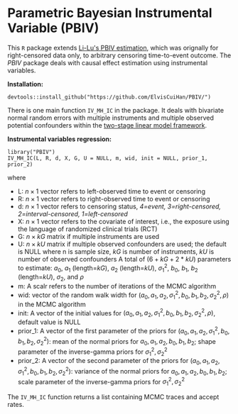 # Parametric Bayesian Instrumental Variable (PBIV)

This `R` package extends [Li-Lu's PBIV estimation](https://onlinelibrary.wiley.com/doi/abs/10.1002/sim.6369), which was orignally for right-censored data only, to arbitrary censoring time-to-event outcome. The *PBIV* package deals with causal effect estimation using instrumental variables.

**Installation:**

    devtools::install_github("https://github.com/ElvisCuiHan/PBIV/")

There is one main function `IV_MH_IC` in the package. It deals with bivariate normal random errors with multiple instruments and multiple observed potential confounders within the [two-stage linear model framework](https://www.tandfonline.com/doi/pdf/10.1080/01621459.1995.10476535?casa_token=eOGWmrHSCSQAAAAA:azlG4TqGnptppixI5srRZ7R47z_pv5bbAsDU-I8_oRFzrEC_slXF9MJ7e-YlpFRYX5UoyoW_DSuk).

**Instrumental variables regression:**

    library("PBIV")
    IV_MH_IC(L, R, d, X, G, U = NULL, m, wid, init = NULL, prior_1, prior_2)

where
- L: $n\times1$ vector refers to left-observed time to event or censoring
- R: $n\times1$ vector refers to right-observed time to event or censoring
- d: $n\times1$ vector refers to censoring status, *4=event, 3=right-censored, 2=interval-censored, 1=left-censored*
- X: $n\times1$ vector refers to the covariate of interest, i.e., the exposure using the language of randomized clinical trials (RCT)
- G: $n\times kG$ matrix if multiple instruments are used
- U: $n \times kU$ matrix if multiple observed confounders are used; the default is NULL where n is sample size, $kG$ is number of instruments, $kU$ is number of observed confounders A total of $(6+kG+2*kU)$ parameters to estimate: $a_0$, $a_1$ (length=$kG$), $a_2$ (length=$kU$), $\sigma_1^2$, $b_0$, $b_1$, $b_2$ (length=$kU$), $\sigma_2$, and $\rho$
- m: A scalr refers to the number of iterations of the MCMC algorithm
- wid: vector of the random walk width for $(a_0,a_1,a_2,\sigma_1^2,b_0,b_1,b_2,\sigma_2^2,\rho)$ in the MCMC algorithm
- init:	A vector of the initial values for $(a_0,a_1,a_2,\sigma_1^2,b_0,b_1,b_2,\sigma_2^2,\rho)$, default value is NULL
- prior_1: A vector of the first parameter of the priors for $(a_0,a_1,a_2,\sigma_1^2,b_0,b_1,b_2,\sigma^2_2)$: mean of the normal priors for $a_0,a_1,a_2,b_0,b_1,b_2$; shape parameter of the inverse-gamma priors for $\sigma_1^2, \sigma_2^2$
- prior_2: A vector of the second parameter of the priors for $(a_0,a_1,a_2,\sigma_1^2,b_0,b_1,b_2,\sigma_2^2)$: variance of the normal priors for $a_0,a_1,a_2,b_0,b_1,b_2$; scale parameter of the inverse-gamma priors for $\sigma_1^2, \sigma_2^2$

The `IV_MH_IC` function returns a list containing MCMC traces and accept rates.

